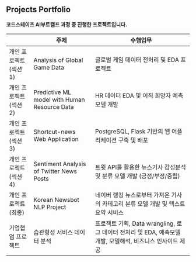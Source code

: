 ## Projects Portfolio
**코드스테이츠 AI부트캠프 과정 중 진행한 프로젝트입니다.**

|  | 주제 | 수행업무 |
|-------|-------|--------|
| 개인 프로젝트(섹션1) | Analysis of Global Game Data | 글로벌 게임 데이터 전처리 및 EDA 프로젝트
| 개인 프로젝트(섹션2) | Predictive ML model with Human Resource Data | HR 데이터 EDA 및 이직 희망자 예측모델 개발
| 개인 프로젝트(섹션3) | Shortcut-news Web Application | PostgreSQL, Flask 기반의 웹 어플리케이션 구축 및 배포
| 개인 프로젝트(섹션4) | Sentiment Analysis of Twitter News Posts | 트윗 API를 활용한 뉴스기사 감성분석 및 분류 모델 개발 (긍정/부정/중립)
| 개인 프로젝트(최종) | Korean Newsbot NLP Project | 네이버 랭킹 뉴스로부터 가져온 기사의 카테고리 분류 모델 개발 및 텍스트 요약 서비스
| 기업협업 프로젝트 | 습관형성 서비스 데이터 분석 | 프로젝트 기획, Data wrangling, 로그 데이터 전처리 및 EDA, 예측모델 개발, 모델해석, 비즈니스 인사이트 제공
